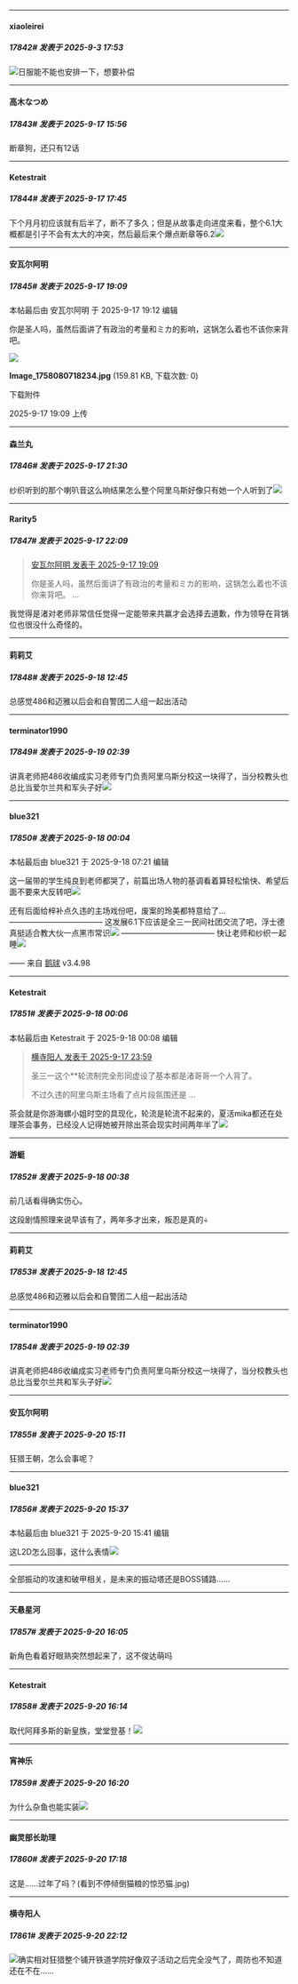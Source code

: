 ﻿
*****

####  xiaoleirei  
##### 17842#       发表于 2025-9-3 17:53

<img src="https://static.stage1st.com/image/smiley/face2017/037.png" referrerpolicy="no-referrer">日服能不能也安排一下，想要补偿

*****

####  高木なつめ  
##### 17843#       发表于 2025-9-17 15:56

断章狗，还只有12话

*****

####  Ketestrait  
##### 17844#       发表于 2025-9-17 17:45

下个月月初应该就有后半了，断不了多久；但是从故事走向进度来看，整个6.1大概都是引子不会有太大的冲突，然后最后来个爆点断章等6.2<img src="https://static.stage1st.com/image/smiley/face2017/053.png" referrerpolicy="no-referrer">

*****

####  安瓦尔阿明  
##### 17845#       发表于 2025-9-17 19:09

 本帖最后由 安瓦尔阿明 于 2025-9-17 19:12 编辑 

你是圣人吗，虽然后面讲了有政治的考量和ミカ的影响，这锅怎么着也不该你来背吧。

<img src="https://img.stage1st.com/forum/202509/17/190931fisqh1kxxbunkbau.jpg" referrerpolicy="no-referrer">

<strong>Image_1758080718234.jpg</strong> (159.81 KB, 下载次数: 0)

下载附件

2025-9-17 19:09 上传

*****

####  森兰丸  
##### 17846#       发表于 2025-9-17 21:30

纱织听到的那个喇叭音这么响结果怎么整个阿里乌斯好像只有她一个人听到了<img src="https://static.stage1st.com/image/smiley/face2017/047.png" referrerpolicy="no-referrer">

*****

####  Rarity5  
##### 17847#       发表于 2025-9-17 22:09

<blockquote><a href="httphttps://stage1st.com/2b/forum.php?mod=redirect&amp;goto=findpost&amp;pid=68446000&amp;ptid=1986197" target="_blank">安瓦尔阿明 发表于 2025-9-17 19:09</a>

你是圣人吗，虽然后面讲了有政治的考量和ミカ的影响，这锅怎么着也不该你来背吧。 ...</blockquote>
我觉得是渚对老师非常信任觉得一定能带来共赢才会选择去道歉，作为领导在背锅位也很没什么奇怪的。


*****

####  莉莉艾  
##### 17848#       发表于 2025-9-18 12:45

总感觉486和迈雅以后会和自警团二人组一起出活动


*****

####  terminator1990  
##### 17849#       发表于 2025-9-19 02:39

讲真老师把486收编成实习老师专门负责阿里乌斯分校这一块得了，当分校教头也总比当爱尔兰共和军头子好<img src="https://static.stage1st.com/image/smiley/face2017/049.png" referrerpolicy="no-referrer">


*****

####  blue321  
##### 17850#       发表于 2025-9-18 00:04

 本帖最后由 blue321 于 2025-9-18 07:21 编辑 

这一届带的学生纯良到老师都哭了，前篇出场人物的基调看着算轻松愉快、希望后面不要来大反转吧<img src="https://static.stage1st.com/image/smiley/face2017/066.png" referrerpolicy="no-referrer">

还有后面给梓补点久违的主场戏份吧，废案的玲美都特意给了…
————————————
这发展6.1下应该是全三一民间社团交流了吧，浮士德真挺适合教大伙一点黑市常识<img src="https://static.stage1st.com/image/smiley/face2017/067.png" referrerpolicy="no-referrer">
————————————
快让老师和纱织一起睡<img src="https://static.stage1st.com/image/smiley/face2017/067.png" referrerpolicy="no-referrer">

—— 来自 [鹅球](https://www.pgyer.com/GcUxKd4w) v3.4.98

*****

####  Ketestrait  
##### 17851#       发表于 2025-9-18 00:06

 本帖最后由 Ketestrait 于 2025-9-18 00:08 编辑 
<blockquote><a href="httphttps://stage1st.com/2b/forum.php?mod=redirect&amp;goto=findpost&amp;pid=68447412&amp;ptid=1986197" target="_blank">横寺阳人 发表于 2025-9-17 23:59</a>

圣三一这个**轮流制完全形同虚设了基本都是渚哥哥一个人背了。

不过久违的阿里乌斯主场看了点片段氛围还是 ...</blockquote>
茶会就是你游海螺小姐时空的具现化，轮流是轮流不起来的，夏活mika都还在处理茶会事务，已经没人记得她被开除出茶会现实时间两年半了<img src="https://static.stage1st.com/image/smiley/face2017/067.png" referrerpolicy="no-referrer">

*****

####  游蜓  
##### 17852#       发表于 2025-9-18 00:38

前几话看得确实伤心。

这段剧情照理来说早该有了，两年多才出来，叛忍是真的÷

*****

####  莉莉艾  
##### 17853#       发表于 2025-9-18 12:45

总感觉486和迈雅以后会和自警团二人组一起出活动

*****

####  terminator1990  
##### 17854#       发表于 2025-9-19 02:39

讲真老师把486收编成实习老师专门负责阿里乌斯分校这一块得了，当分校教头也总比当爱尔兰共和军头子好<img src="https://static.stage1st.com/image/smiley/face2017/049.png" referrerpolicy="no-referrer">

*****

####  安瓦尔阿明  
##### 17855#       发表于 2025-9-20 15:11

狂猎王朝，怎么会事呢？


*****

####  blue321  
##### 17856#       发表于 2025-9-20 15:37

 本帖最后由 blue321 于 2025-9-20 15:41 编辑 

这L2D怎么回事，这什么表情<img src="https://static.stage1st.com/image/smiley/face2017/067.png" referrerpolicy="no-referrer">

------------------------------

全部振动的攻速和破甲相关，是未来的振动塔还是BOSS铺路……

*****

####  天悬星河  
##### 17857#       发表于 2025-9-20 16:05

新角色看着好眼熟突然想起来了，这不俊达萌吗

*****

####  Ketestrait  
##### 17858#       发表于 2025-9-20 16:14

取代阿拜多斯的新皇族，堂堂登基！<img src="https://static.stage1st.com/image/smiley/face2017/066.png" referrerpolicy="no-referrer">

*****

####  宵神乐  
##### 17859#       发表于 2025-9-20 16:20

为什么杂鱼也能实装<img src="https://static.stage1st.com/image/smiley/face2017/037.png" referrerpolicy="no-referrer">

*****

####  幽灵部长助理  
##### 17860#       发表于 2025-9-20 17:18

这是……过年了吗？(看到不停倾倒猫粮的惊恐猫.jpg)

*****

####  横寺阳人  
##### 17861#       发表于 2025-9-20 22:12

<img src="https://static.stage1st.com/image/smiley/face2017/067.png" referrerpolicy="no-referrer">确实相对狂猎整个铺开铁道学院好像双子活动之后完全没气了，周防也不知道还在不在……

